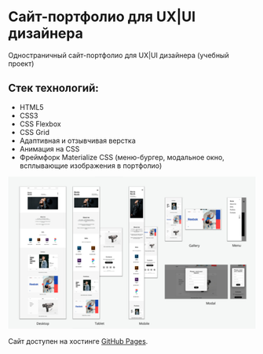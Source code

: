 # Сайт-портфолио для UX|UI дизайнера

Одностраничный сайт-портфолио для UX|UI дизайнера (учебный проект)

## Стек технологий:
- HTML5
- CSS3
- CSS Flexbox
- CSS Grid
- Адаптивная и отзывчивая верстка
- Анимация на CSS
- Фреймфорк Materialize CSS (меню-бургер, модальное окно, всплывающие изображения в портфолио)

![Макеты для десктопной, планшетной и мобильной версии](./img/preview.jpg "Макеты")

Сайт доступен на хостинге [GitHub Pages](https://yuliyaatrashkevich.github.io/Portfolio-website/).
